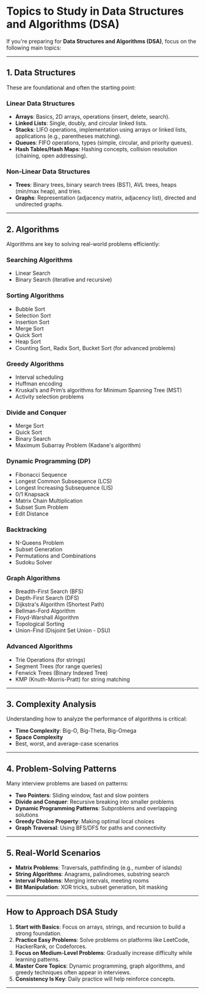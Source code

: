 # Topics to Study in Data Structures and Algorithms (DSA)

If you're preparing for **Data Structures and Algorithms (DSA)**, focus on the following main topics:

---

## 1. Data Structures
These are foundational and often the starting point:

### Linear Data Structures
- **Arrays**: Basics, 2D arrays, operations (insert, delete, search).
- **Linked Lists**: Single, doubly, and circular linked lists.
- **Stacks**: LIFO operations, implementation using arrays or linked lists, applications (e.g., parentheses matching).
- **Queues**: FIFO operations, types (simple, circular, and priority queues).
- **Hash Tables/Hash Maps**: Hashing concepts, collision resolution (chaining, open addressing).

### Non-Linear Data Structures
- **Trees**: Binary trees, binary search trees (BST), AVL trees, heaps (min/max heap), and tries.
- **Graphs**: Representation (adjacency matrix, adjacency list), directed and undirected graphs.

---

## 2. Algorithms
Algorithms are key to solving real-world problems efficiently:

### Searching Algorithms
- Linear Search
- Binary Search (iterative and recursive)

### Sorting Algorithms
- Bubble Sort
- Selection Sort
- Insertion Sort
- Merge Sort
- Quick Sort
- Heap Sort
- Counting Sort, Radix Sort, Bucket Sort (for advanced problems)

### Greedy Algorithms
- Interval scheduling
- Huffman encoding
- Kruskal’s and Prim’s algorithms for Minimum Spanning Tree (MST)
- Activity selection problems

### Divide and Conquer
- Merge Sort
- Quick Sort
- Binary Search
- Maximum Subarray Problem (Kadane's algorithm)

### Dynamic Programming (DP)
- Fibonacci Sequence
- Longest Common Subsequence (LCS)
- Longest Increasing Subsequence (LIS)
- 0/1 Knapsack
- Matrix Chain Multiplication
- Subset Sum Problem
- Edit Distance

### Backtracking
- N-Queens Problem
- Subset Generation
- Permutations and Combinations
- Sudoku Solver

### Graph Algorithms
- Breadth-First Search (BFS)
- Depth-First Search (DFS)
- Dijkstra's Algorithm (Shortest Path)
- Bellman-Ford Algorithm
- Floyd-Warshall Algorithm
- Topological Sorting
- Union-Find (Disjoint Set Union - DSU)

### Advanced Algorithms
- Trie Operations (for strings)
- Segment Trees (for range queries)
- Fenwick Trees (Binary Indexed Tree)
- KMP (Knuth-Morris-Pratt) for string matching

---

## 3. Complexity Analysis
Understanding how to analyze the performance of algorithms is critical:
- **Time Complexity**: Big-O, Big-Theta, Big-Omega
- **Space Complexity**
- Best, worst, and average-case scenarios

---

## 4. Problem-Solving Patterns
Many interview problems are based on patterns:
- **Two Pointers**: Sliding window, fast and slow pointers
- **Divide and Conquer**: Recursive breaking into smaller problems
- **Dynamic Programming Patterns**: Subproblems and overlapping solutions
- **Greedy Choice Property**: Making optimal local choices
- **Graph Traversal**: Using BFS/DFS for paths and connectivity

---

## 5. Real-World Scenarios
- **Matrix Problems**: Traversals, pathfinding (e.g., number of islands)
- **String Algorithms**: Anagrams, palindromes, substring search
- **Interval Problems**: Merging intervals, meeting rooms
- **Bit Manipulation**: XOR tricks, subset generation, bit masking

---

## How to Approach DSA Study
1. **Start with Basics**: Focus on arrays, strings, and recursion to build a strong foundation.
2. **Practice Easy Problems**: Solve problems on platforms like LeetCode, HackerRank, or Codeforces.
3. **Focus on Medium-Level Problems**: Gradually increase difficulty while learning patterns.
4. **Master Core Topics**: Dynamic programming, graph algorithms, and greedy techniques often appear in interviews.
5. **Consistency Is Key**: Daily practice will help reinforce concepts.

---
